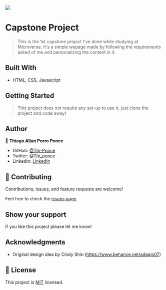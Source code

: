 ![](https://img.shields.io/badge/Microverse-blueviolet)

# Capstone Project

> This is the 1st capstone project I've done while studying at Microverse. It's a simple wepage made by following the requirements asked of me and personalizing the content in it.


## Built With

- HTML, CSS, Javascript

## Getting Started

> This project does not require any set-up to use it, just clone the project and code away!

## Author

👤 **Thiago Allan Porro Ponce**

- GitHub: [@Thi-Ponce](https://github.com/Thi-Ponce)
- Twitter: [@Thi_ponce](https://twitter.com/Thi_ponce)
- LinkedIn: [LinkedIn](https://linkedin.com/in/thiago-ponce)


## 🤝 Contributing

Contributions, issues, and feature requests are welcome!

Feel free to check the [issues page](../../issues/).

## Show your support

If you like this project please let me know!

## Acknowledgments

- Original design idea by Cindy Shin (https://www.behance.net/adagio07)

## 📝 License

This project is [MIT](./MIT.md) licensed.
